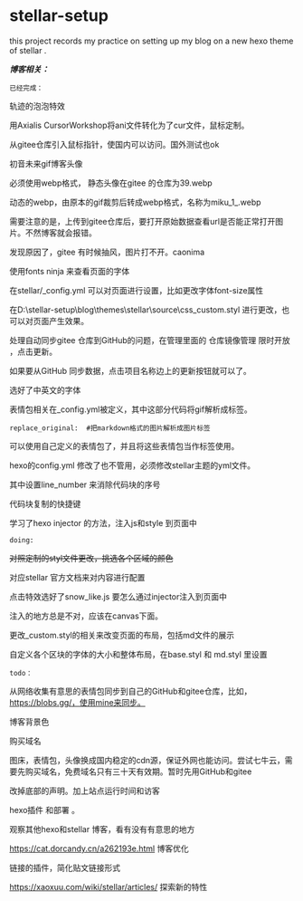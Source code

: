 # stellar-setup
this project records my practice on setting up my blog on a new hexo theme of stellar .





***博客相关：***

`已经完成：`

轨迹的泡泡特效

 用Axialis CursorWorkshop将ani文件转化为了cur文件，鼠标定制。

从gitee仓库引入鼠标指针，使国内可以访问。国外测试也ok

初音未来gif博客头像 

必须使用webp格式，  静态头像在gitee 的仓库为39.webp

动态的webp，由原本的gif裁剪后转成webp格式，名称为miku_1_.webp

需要注意的是，上传到gitee仓库后，要打开原始数据查看url是否能正常打开图片。不然博客就会报错。

发现原因了，gitee 有时候抽风，图片打不开。caonima 

 

使用fonts ninja 来查看页面的字体



在stellar/_config.yml  可以对页面进行设置，比如更改字体font-size属性

在D:\stellar-setup\blog\themes\stellar\source\css\_custom.styl 进行更改，也可以对页面产生效果。



处理自动同步gitee 仓库到GitHub的问题，在管理里面的      仓库镜像管理       限时开放 ，点击更新。

如果要从GitHub 同步数据，点击项目名称边上的更新按钮就可以了。



选好了中英文的字体

表情包相关在_config.yml被定义，其中这部分代码将gif解析成标签。

```
replace_original:  #把markdown格式的图片解析成图片标签
```

可以使用自己定义的表情包了，并且将这些表情包当作标签使用。

hexo的config.yml 修改了也不管用，必须修改stellar主题的yml文件。

其中设置line_number 来消除代码块的序号

代码块复制的快捷键



学习了hexo injector 的方法，注入js和style 到页面中



`doing:`

~~对照定制的styl文件更改，挑选各个区域的颜色~~

对应stellar 官方文档来对内容进行配置





点击特效选好了snow_like.js  要怎么通过injector注入到页面中

注入的地方总是不对，应该在canvas下面。



更改_custom.styl的相关来改变页面的布局，包括md文件的展示

自定义各个区块的字体的大小和整体布局，在base.styl 和 md.styl 里设置

`todo：`

从网络收集有意思的表情包同步到自己的GitHub和gitee仓库，比如，https://blobs.gg/，使用mine来同步。

博客背景色

购买域名

图床，表情包，头像换成国内稳定的cdn源，保证外网也能访问。尝试七牛云，需要先购买域名，免费域名只有三十天有效期。暂时先用GitHub和gitee

改掉底部的声明。加上站点运行时间和访客

hexo插件  和部署 。

观察其他hexo和stellar 博客，看有没有有意思的地方

 https://cat.dorcandy.cn/a262193e.html 博客优化

链接的插件，简化贴文链接形式

https://xaoxuu.com/wiki/stellar/articles/ 探索新的特性